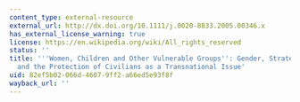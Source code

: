```yaml
---
content_type: external-resource
external_url: http://dx.doi.org/10.1111/j.0020-8833.2005.00346.x
has_external_license_warning: true
license: https://en.wikipedia.org/wiki/All_rights_reserved
status: ''
title: '''Women, Children and Other Vulnerable Groups'': Gender, Strategic Frames
  and the Protection of Civilians as a Transnational Issue'
uid: 82ef5b02-066d-4607-9ff2-a66ed5e93f8f
wayback_url: ''
---
```

